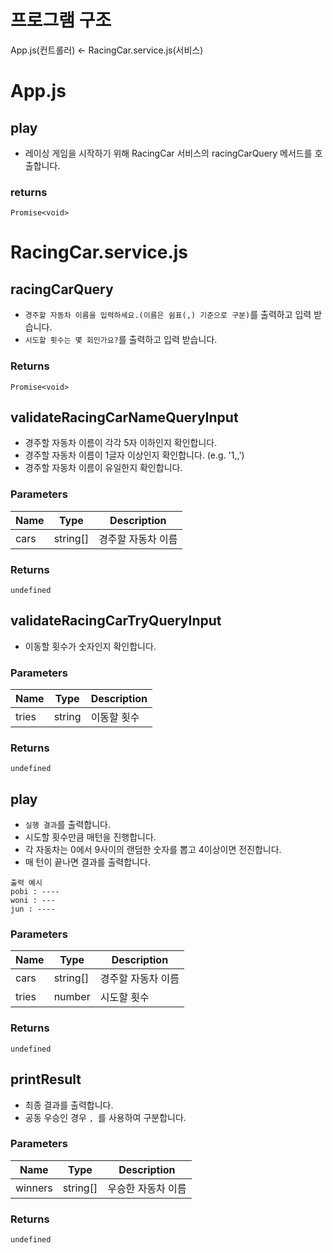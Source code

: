 # 프로그램 구조

App.js(컨트롤러) <- RacingCar.service.js(서비스)

# App.js

## play

- 레이싱 게임을 시작하기 위해 RacingCar 서비스의 racingCarQuery 메서드를 호출합니다.

### returns

`Promise<void>`

# RacingCar.service.js

## racingCarQuery

- `경주할 자동차 이름을 입력하세요.(이름은 쉼표(,) 기준으로 구분)`를 출력하고 입력 받습니다.
- `시도할 횟수는 몇 회인가요?`를 출력하고 입력 받습니다.

### Returns

`Promise<void>`

## validateRacingCarNameQueryInput

- 경주할 자동차 이름이 각각 5자 이하인지 확인합니다.
- 경주할 자동차 이름이 1글자 이상인지 확인합니다. (e.g. '1,,')
- 경주할 자동차 이름이 유일한지 확인합니다.

### Parameters

| Name | Type     | Description        |
| ---- | -------- | ------------------ |
| cars | string[] | 경주할 자동차 이름 |

### Returns

`undefined`

## validateRacingCarTryQueryInput

- 이동할 횟수가 숫자인지 확인합니다.

### Parameters

| Name  | Type   | Description |
| ----- | ------ | ----------- |
| tries | string | 이동할 횟수 |

### Returns

`undefined`

## play

- `실행 결과`를 출력합니다.
- 시도할 횟수만큼 매턴을 진행합니다.
- 각 자동차는 0에서 9사이의 랜덤한 숫자를 뽑고 4이상이면 전진합니다.
- 매 턴이 끝나면 결과를 출력합니다.

```
출력 예시
pobi : ----
woni : ---
jun : ----
```

### Parameters

| Name  | Type     | Description        |
| ----- | -------- | ------------------ |
| cars  | string[] | 경주할 자동차 이름 |
| tries | number   | 시도할 횟수        |

### Returns

`undefined`

## printResult

- 최종 결과를 출력합니다.
- 공동 우승인 경우 `, `를 사용하여 구분합니다.

### Parameters

| Name    | Type     | Description        |
| ------- | -------- | ------------------ |
| winners | string[] | 우승한 자동차 이름 |

### Returns

`undefined`
